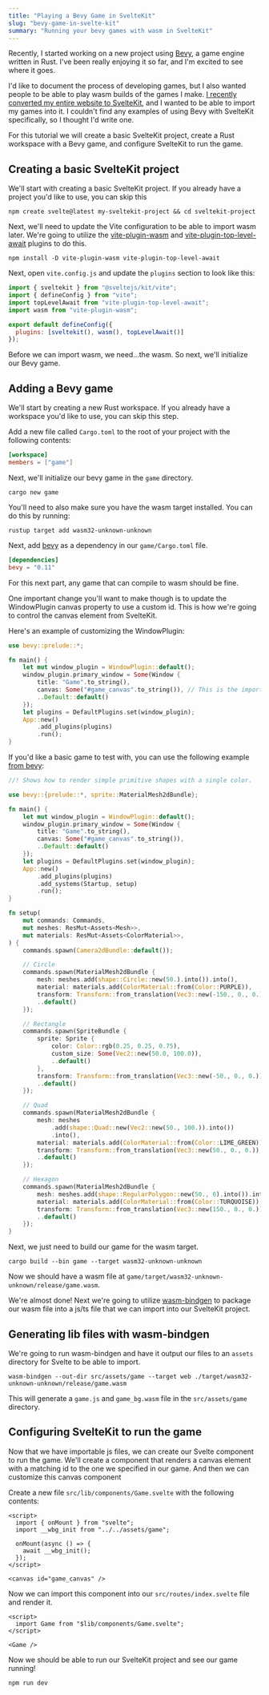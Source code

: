 ```yaml
---
title: "Playing a Bevy Game in SvelteKit"
slug: "bevy-game-in-svelte-kit"
summary: "Running your bevy games with wasm in SvelteKit"
---
```


Recently, I started working on a new project using [Bevy](https://bevyengine.org/), a game engine written in Rust. I've
been
really enjoying it so far, and I'm excited to see where it goes.

I'd like to document the process of developing games, but I also wanted people to be able to play wasm builds of the
games I make.
[I recently converted my entire website to SvelteKit](https://github.com/sneakycrow/website/releases/tag/v6.0.0),
and I wanted to be able to import my games into it. I couldn't find any examples of using Bevy with SvelteKit
specifically, so I thought I'd write one.

For this tutorial we will create a basic SvelteKit project, create a Rust workspace with a Bevy game, and configure
SvelteKit to run the game.

## Creating a basic SvelteKit project

We'll start with creating a basic SvelteKit project. If you already have a project you'd like to use, you can skip this

```shell
npm create svelte@latest my-sveltekit-project && cd sveltekit-project
```

Next, we'll need to update the Vite configuration to be able to import wasm later.
We're going to utilize the [vite-plugin-wasm]() and [vite-plugin-top-level-await]() plugins to do this.

```shell
npm install -D vite-plugin-wasm vite-plugin-top-level-await
```

Next, open `vite.config.js` and update the `plugins` section to look like this:

```js
import { sveltekit } from "@sveltejs/kit/vite";
import { defineConfig } from "vite";
import topLevelAwait from "vite-plugin-top-level-await";
import wasm from "vite-plugin-wasm";

export default defineConfig({
  plugins: [sveltekit(), wasm(), topLevelAwait()]
});
```

Before we can import wasm, we need...the wasm. So next, we'll initialize our Bevy game.

## Adding a Bevy game

We'll start by creating a new Rust workspace. If you already have a workspace you'd like to use, you can skip this step.

Add a new file called `Cargo.toml` to the root of your project with the following contents:

```toml
[workspace]
members = ["game"]
```

Next, we'll initialize our bevy game in the `game` directory.

```shell
cargo new game
```

You'll need to also make sure you have the wasm target installed. You can do this by running:

```shell
rustup target add wasm32-unknown-unknown
```

Next, add [bevy](https://bevyengine.org) as a dependency in our `game/Cargo.toml` file.

```toml
[dependencies]
bevy = "0.11"
```

For this next part, any game that can compile to wasm should be fine.

One important change you'll want to make though is to update the WindowPlugin canvas property to use a custom id. This
is how we're going to control the canvas element from SvelteKit.

Here's an example of customizing the WindowPlugin:

```rust
use bevy::prelude::*;

fn main() {
    let mut window_plugin = WindowPlugin::default();
    window_plugin.primary_window = Some(Window {
        title: "Game".to_string(),
        canvas: Some("#game_canvas".to_string()), // This is the important part
        ..Default::default()
    });
    let plugins = DefaultPlugins.set(window_plugin);
    App::new()
        .add_plugins(plugins)
        .run();
}

```

If you'd like a basic game to test with, you can
use the following example [from bevy](https://github.com/bevyengine/bevy/blob/latest/examples/2d/2d_shapes.rs):

```rust
//! Shows how to render simple primitive shapes with a single color.

use bevy::{prelude::*, sprite::MaterialMesh2dBundle};

fn main() {
    let mut window_plugin = WindowPlugin::default();
    window_plugin.primary_window = Some(Window {
        title: "Game".to_string(),
        canvas: Some("#game_canvas".to_string()),
        ..Default::default()
    });
    let plugins = DefaultPlugins.set(window_plugin);
    App::new()
        .add_plugins(plugins)
        .add_systems(Startup, setup)
        .run();
}

fn setup(
    mut commands: Commands,
    mut meshes: ResMut<Assets<Mesh>>,
    mut materials: ResMut<Assets<ColorMaterial>>,
) {
    commands.spawn(Camera2dBundle::default());

    // Circle
    commands.spawn(MaterialMesh2dBundle {
        mesh: meshes.add(shape::Circle::new(50.).into()).into(),
        material: materials.add(ColorMaterial::from(Color::PURPLE)),
        transform: Transform::from_translation(Vec3::new(-150., 0., 0.)),
        ..default()
    });

    // Rectangle
    commands.spawn(SpriteBundle {
        sprite: Sprite {
            color: Color::rgb(0.25, 0.25, 0.75),
            custom_size: Some(Vec2::new(50.0, 100.0)),
            ..default()
        },
        transform: Transform::from_translation(Vec3::new(-50., 0., 0.)),
        ..default()
    });

    // Quad
    commands.spawn(MaterialMesh2dBundle {
        mesh: meshes
            .add(shape::Quad::new(Vec2::new(50., 100.)).into())
            .into(),
        material: materials.add(ColorMaterial::from(Color::LIME_GREEN)),
        transform: Transform::from_translation(Vec3::new(50., 0., 0.)),
        ..default()
    });

    // Hexagon
    commands.spawn(MaterialMesh2dBundle {
        mesh: meshes.add(shape::RegularPolygon::new(50., 6).into()).into(),
        material: materials.add(ColorMaterial::from(Color::TURQUOISE)),
        transform: Transform::from_translation(Vec3::new(150., 0., 0.)),
        ..default()
    });
}
```

Next, we just need to build our game for the wasm target.

```shell
cargo build --bin game --target wasm32-unknown-unknown
```

Now we should have a wasm file at `game/target/wasm32-unknown-unknown/release/game.wasm`.

We're almost done! Next we're going to utilize [wasm-bindgen](https://github.com/rustwasm/wasm-bindgen) to
package our wasm file into a js/ts file that we can import into our SvelteKit project.

## Generating lib files with wasm-bindgen

We're going to run wasm-bindgen and have it output our files to an `assets` directory for Svelte to be able to import.

```shell
wasm-bindgen --out-dir src/assets/game --target web ./target/wasm32-unknown-unknown/release/game.wasm
```

This will generate a `game.js` and `game_bg.wasm` file in the `src/assets/game` directory.

## Configuring SvelteKit to run the game

Now that we have importable js files, we can create our Svelte component to run the game.
We'll create a component that renders a canvas element with a matching id to the one we specified in our game. And then
we can customize this canvas component

Create a new file `src/lib/components/Game.svelte` with the following contents:

```svelte
<script>
  import { onMount } from "svelte";
  import __wbg_init from "../../assets/game";

  onMount(async () => {
    await __wbg_init();
  });
</script>

<canvas id="game_canvas" />
```

Now we can import this component into our `src/routes/index.svelte` file and render it.

```svelte
<script>
  import Game from "$lib/components/Game.svelte";
</script>

<Game />
```

Now we should be able to run our SvelteKit project and see our game running!

```shell
npm run dev
```
